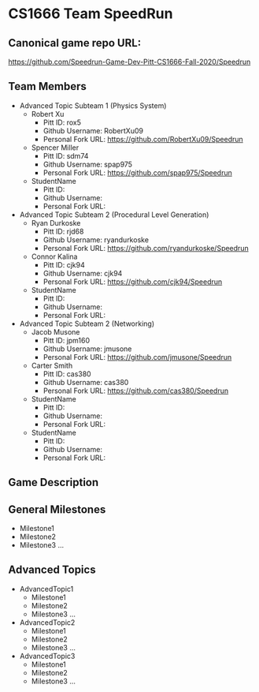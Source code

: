 # CS1666 Team SpeedRun

## Canonical game repo URL:

https://github.com/Speedrun-Game-Dev-Pitt-CS1666-Fall-2020/Speedrun

## Team Members
* Advanced Topic Subteam 1 (Physics System)
	* Robert Xu
		* Pitt ID: rox5
		* Github Username: RobertXu09
		* Personal Fork URL: https://github.com/RobertXu09/Speedrun
	* Spencer Miller
		* Pitt ID: sdm74
		* Github Username: spap975
		* Personal Fork URL: https://github.com/spap975/Speedrun
	* StudentName
		* Pitt ID:
		* Github Username:
		* Personal Fork URL:
* Advanced Topic Subteam 2 (Procedural Level Generation)
	* Ryan Durkoske
		* Pitt ID: rjd68
		* Github Username: ryandurkoske
		* Personal Fork URL: https://github.com/ryandurkoske/Speedrun
	* Connor Kalina
		* Pitt ID: cjk94
		* Github Username: cjk94
		* Personal Fork URL: https://github.com/cjk94/Speedrun
	* StudentName
		* Pitt ID:
		* Github Username:
		* Personal Fork URL:
* Advanced Topic Subteam 2 (Networking)
	* Jacob Musone
		* Pitt ID: jpm160
		* Github Username: jmusone
		* Personal Fork URL: https://github.com/jmusone/Speedrun
	* Carter Smith
		* Pitt ID: cas380
		* Github Username: cas380
		* Personal Fork URL: https://github.com/cas380/Speedrun
	* StudentName
		* Pitt ID:
		* Github Username:
		* Personal Fork URL:
	* StudentName
		* Pitt ID:
		* Github Username:
		* Personal Fork URL:

## Game Description


## General Milestones

* Milestone1
* Milestone2
* Milestone3
...

## Advanced Topics

* AdvancedTopic1
	* Milestone1
	* Milestone2
	* Milestone3
	...
* AdvancedTopic2
	* Milestone1
	* Milestone2
	* Milestone3
	...
* AdvancedTopic3
	* Milestone1
	* Milestone2
	* Milestone3
	...
